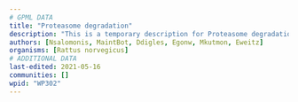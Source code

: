```yaml
---
# GPML DATA
title: "Proteasome degradation"
description: "This is a temporary description for Proteasome degradation"
authors: [Nsalomonis, MaintBot, Ddigles, Egonw, Mkutmon, Eweitz]
organisms: [Rattus norvegicus]
# ADDITIONAL DATA
last-edited: 2021-05-16
communities: []
wpid: "WP302"
---
```

